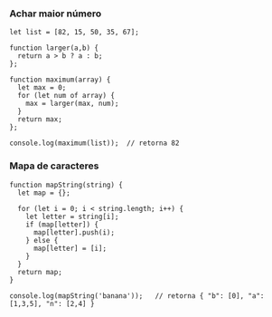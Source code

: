 ### Achar maior número

    let list = [82, 15, 50, 35, 67];

    function larger(a,b) {
      return a > b ? a : b;
    };

    function maximum(array) {
      let max = 0;
      for (let num of array) {
        max = larger(max, num);
      }
      return max;
    };

    console.log(maximum(list));  // retorna 82

### Mapa de caracteres

    function mapString(string) {
      let map = {};
      
      for (let i = 0; i < string.length; i++) {
        let letter = string[i];
        if (map[letter]) {
          map[letter].push(i);
        } else {
          map[letter] = [i];
        }
      }
      return map;
    }

    console.log(mapString('banana'));   // retorna { "b": [0], "a": [1,3,5], "n": [2,4] }
    

